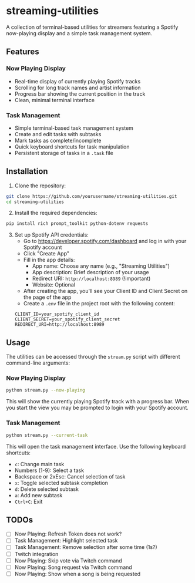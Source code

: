 # streaming-utilities

A collection of terminal-based utilities for streamers featuring a Spotify
now-playing display and a simple task management system.

## Features

### Now Playing Display

- Real-time display of currently playing Spotify tracks
- Scrolling for long track names and artist information
- Progress bar showing the current position in the track
- Clean, minimal terminal interface

### Task Management

- Simple terminal-based task management system
- Create and edit tasks with subtasks
- Mark tasks as complete/incomplete
- Quick keyboard shortcuts for task manipulation
- Persistent storage of tasks in a `.task` file

## Installation

1. Clone the repository:

```bash
git clone https://github.com/yourusername/streaming-utilities.git
cd streaming-utilities
```

2. Install the required dependencies:

```bash
pip install rich prompt_toolkit python-dotenv requests
```

3. Set up Spotify API credentials:
    - Go to https://developer.spotify.com/dashboard and log in with your Spotify
      account
    - Click "Create App"
    - Fill in the app details:
        - App name: Choose any name (e.g., "Streaming Utilities")
        - App description: Brief description of your usage
        - Redirect URI: `http://localhost:8989` (!important)
        - Website: Optional
    - After creating the app, you'll see your Client ID and Client Secret on the
      page of the app
    - Create a `.env` file in the project root with the following content:
   ```
   CLIENT_ID=your_spotify_client_id
   CLIENT_SECRET=your_spotify_client_secret
   REDIRECT_URI=http://localhost:8989
   ```

## Usage

The utilities can be accessed through the `stream.py` script with different
command-line arguments:

### Now Playing Display

```bash
python stream.py --now-playing
```

This will show the currently playing Spotify track with a progress bar.
When you start the view you may be prompted to login with your Spotify account.

### Task Management

```bash
python stream.py --current-task
```

This will open the task management interface. Use the following keyboard
shortcuts:

- `c`: Change main task
- Numbers (1-9): Select a task
- Backspace or 2xEsc: Cancel selection of task
- `x`: Toggle selected subtask completion
- `d`: Delete selected subtask
- `a`: Add new subtask
- `Ctrl+C`: Exit

## TODOs

- [ ] Now Playing: Refresh Token does not work?
- [ ] Task Management: Highlight selected task
- [ ] Task Management: Remove selection after some time (1s?)
- [ ] Twitch integration
- [ ] Now Playing: Skip vote via Twitch command
- [ ] Now Playing: Song request via Twitch command
- [ ] Now Playing: Show when a song is being requested

